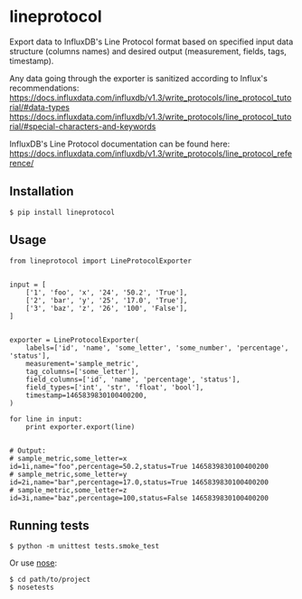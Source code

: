 # lineprotocol

Export data to InfluxDB's Line Protocol format based on specified input data structure (columns names) and desired output (measurement, fields, tags, timestamp).

Any data going through the exporter is sanitized according to Influx's recommendations:
https://docs.influxdata.com/influxdb/v1.3/write_protocols/line_protocol_tutorial/#data-types
https://docs.influxdata.com/influxdb/v1.3/write_protocols/line_protocol_tutorial/#special-characters-and-keywords

InfluxDB's Line Protocol documentation can be found here:
https://docs.influxdata.com/influxdb/v1.3/write_protocols/line_protocol_reference/

## Installation

    $ pip install lineprotocol


## Usage

    from lineprotocol import LineProtocolExporter


    input = [
        ['1', 'foo', 'x', '24', '50.2', 'True'],
        ['2', 'bar', 'y', '25', '17.0', 'True'],
        ['3', 'baz', 'z', '26', '100', 'False'],
    ]


    exporter = LineProtocolExporter(
        labels=['id', 'name', 'some_letter', 'some_number', 'percentage', 'status'],
        measurement='sample_metric',
        tag_columns=['some_letter'],
        field_columns=['id', 'name', 'percentage', 'status'],
        field_types=['int', 'str', 'float', 'bool'],
        timestamp=1465839830100400200,
    )

    for line in input:
        print exporter.export(line)


    # Output:
    # sample_metric,some_letter=x id=1i,name="foo",percentage=50.2,status=True 1465839830100400200
    # sample_metric,some_letter=y id=2i,name="bar",percentage=17.0,status=True 1465839830100400200
    # sample_metric,some_letter=z id=3i,name="baz",percentage=100,status=False 1465839830100400200


## Running tests

    $ python -m unittest tests.smoke_test

Or use [nose](http://nose.readthedocs.io/):

    $ cd path/to/project
    $ nosetests
